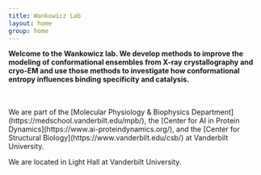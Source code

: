 ```yaml
---
title: Wankowicz Lab
layout: home
group: home
---
```


<div class="content">

  <div class="row">

  **Welcome to the Wankowicz lab. We develop methods to improve the modeling of conformational ensembles from X-ray crystallography and cryo-EM and use those methods to investigate how conformational entropy influences binding specificity and catalysis.**

  <br>

  <br>
  We are part of the [Molecular Physiology & Biophysics Department](https://medschool.vanderbilt.edu/mpb/), the [Center for AI in Protein Dynamics](https://www.ai-proteindynamics.org/), and the [Center for Structural Biology](https://www.vanderbilt.edu/csb/) at Vanderbilt University.

  We are located in Light Hall at Vanderbilt University.
</div>
